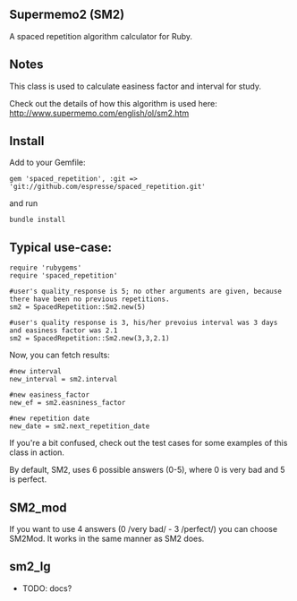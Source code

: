 ## Supermemo2 (SM2) 
A spaced repetition algorithm calculator for Ruby.

## Notes
This class is used to calculate easiness factor and interval for study. 

Check out the details of how this algorithm is used here:
http://www.supermemo.com/english/ol/sm2.htm

## Install
Add to your Gemfile:

    gem 'spaced_repetition', :git => 'git://github.com/espresse/spaced_repetition.git'

and run 

    bundle install

## Typical use-case:

    require 'rubygems'
    require 'spaced_repetition'

    #user's quality_response is 5; no other arguments are given, because there have been no previous repetitions.
    sm2 = SpacedRepetition::Sm2.new(5) 

    #user's quality response is 3, his/her prevoius interval was 3 days and easiness factor was 2.1
    sm2 = SpacedRepetition::Sm2.new(3,3,2.1)

Now, you can fetch results:

    #new interval
    new_interval = sm2.interval

    #new easiness_factor
    new_ef = sm2.easniness_factor

    #new repetition date
    new_date = sm2.next_repetition_date

If you're a bit confused, check out the test cases for some examples of this class in action.

By default, SM2, uses 6 possible answers (0-5), where 0 is very bad and 5 is perfect. 

## SM2_mod
If you want to use 4 answers (0 /very bad/ - 3 /perfect/) you can choose SM2Mod. It works in the same manner as SM2 does.

## sm2_lg
- TODO: docs?








